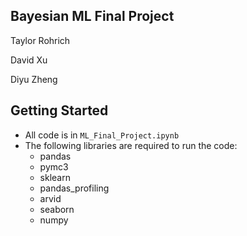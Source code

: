 ## Bayesian ML Final Project

Taylor Rohrich

David Xu

Diyu Zheng

## Getting Started

- All code is in `ML_Final_Project.ipynb`
- The following libraries are required to run the code:
  - pandas
  - pymc3
  - sklearn
  - pandas_profiling
  - arvid
  - seaborn
  - numpy
